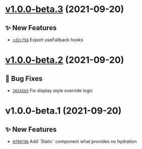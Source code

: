 # [v1.0.0-beta.3](https://github.com/TomokiMiyauci/react-patial-hydration/compare/v1.0.0-beta.2...v1.0.0-beta.3) (2021-09-20)

## ✨ New Features
- [`cd2c758`](https://github.com/TomokiMiyauci/react-patial-hydration/commit/cd2c758)   Export useFallback hooks

# [v1.0.0-beta.2](https://github.com/TomokiMiyauci/react-patial-hydration/compare/v1.0.0-beta.1...v1.0.0-beta.2) (2021-09-20)

## 🐛 Bug Fixes
- [`26245b5`](https://github.com/TomokiMiyauci/react-patial-hydration/commit/26245b5)   Fix display style override logic

# v1.0.0-beta.1 (2021-09-20)

## ✨ New Features
- [`0f9979b`](https://github.com/TomokiMiyauci/react-patial-hydration/commit/0f9979b)   Add &#x60;Static&#x60; component what provides no hydration
